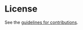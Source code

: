 # License

See the
[guidelines for contributions](https://github.com/valentinbinotto/id-valentin-contributingtxt/blob//CONTRIBUTING.md).

